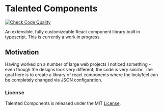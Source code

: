 # Talented Components

[![Check Code Quality](https://github.com/Gtallant/talented-components/actions/workflows/tests.yml/badge.svg?branch=master)](https://github.com/Gtallant/talented-components/actions/workflows/codeQuality.yml)

An extensible, fully customizeable React component library built in typescript. This is currently a work in progress.

## Motivation

Having worked on a number of large web projects I noticed something - even though the designs look very different, the code is very similar. The goal here is to create a library of react components where the look/feel can be completely changed via JSON configuration.

### License

Talented Components is released under the MIT [License](./LICENSE).

